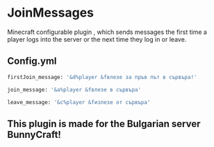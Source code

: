 # JoinMessages
Minecraft configurable plugin , which sends messages the first time a player logs into the server or the next time they log in or leave.

## Config.yml

```bash
firstJoin_message: '&d%player &fвлезе за пръв път в сървъра!'

join_message: '&a%player &fвлезе в сървъра'

leave_message: '&c%player &fизлезе от сървъра'
```
## This plugin is made for the Bulgarian server BunnyCraft!
